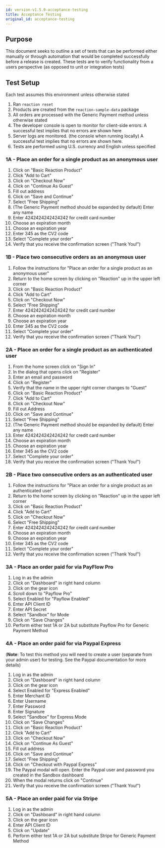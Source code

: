 ```yaml
---
id: version-v1.5.0-acceptance-testing
title: Acceptance Testing
original_id: acceptance-testing
---
```

    
## Purpose

This document seeks to outline a set of tests that can be performed either manually or through automation that would be completed successfully before a release is created. These tests are to verify functionality from a users perspective (as opposed to unit or integration tests)

## Test Setup

Each test assumes this environment unless otherwise stated

1.  Ran `reaction reset`
2.  Products are created from the `reaction-sample-data` package
3.  All orders are processed with the Generic Payment method unless otherwise stated
4.  The developer console is open to monitor for client-side errors. A successful test implies that no errors are shown here
5.  Server logs are monitored. (the console when running locally) A successful test implies that no errors are shown here.
6.  Tests are performed using U.S. currency and English unless specified

### 1A - Place an order for a single product as an anonymous user

1.  Click on "Basic Reaction Product"
2.  Click "Add to Cart"
3.  Click on "Checkout Now"
4.  Click on "Continue As Guest"
5.  Fill out address
6.  Click on "Save and Continue"
7.  Select "Free Shipping"
8.  (The Generic Payment method should be expanded by default) Enter any name
9.  Enter 4242424242424242 for credit card number
10. Choose an expiration month
11. Choose an expiration year
12. Enter 345 as the CV2 code
13. Select "Complete your order"
14. Verify that you receive the confirmation screen ("Thank You!")

### 1B - Place two consecutive orders as an anonymous user

1.  Follow the instructions for "Place an order for a single product as an anonymous user"
2.  Return to the home screen by clicking on "Reaction" up in the upper left corner
3.  Click on "Basic Reaction Product"
4.  Click "Add to Cart"
5.  Click on "Checkout Now"
6.  Select "Free Shipping"
7.  Enter 4242424242424242 for credit card number
8.  Choose an expiration month
9.  Choose an expiration year
10. Enter 345 as the CV2 code
11. Select "Complete your order"
12. Verify that you receive the confirmation screen ("Thank You!")

### 2A - Place an order for a single product as an authenticated user

1.  From the home screen click on "Sign In"
2.  In the dialog that opens click on "Register"
3.  Enter an email and password
4.  Click on "Register"
5.  Verify that the name in the upper right corner changes to "Guest"
6.  Click on "Basic Reaction Product"
7.  Click "Add to Cart"
8.  Click on "Checkout Now"
9.  Fill out Address
10. Click on "Save and Continue"
11. Select "Free Shipping"
12. (The Generic Payment method should be expanded by default) Enter any name
13. Enter 4242424242424242 for credit card number
14. Choose an expiration month
15. Choose an expiration year
16. Enter 345 as the CV2 code
17. Select "Complete your order"
18. Verify that you receive the confirmation screen ("Thank You!")

### 2B - Place two consecutive orders as an authenticated user

1.  Follow the instructions for "Place an order for a single product as an authenticated user"
2.  Return to the home screen by clicking on "Reaction" up in the upper left corner
3.  Click on "Basic Reaction Product"
4.  Click "Add to Cart"
5.  Click on "Checkout Now"
6.  Select "Free Shipping"
7.  Enter 4242424242424242 for credit card number
8.  Choose an expiration month
9.  Choose an expiration year
10. Enter 345 as the CV2 code
11. Select "Complete your order"
12. Verify that you receive the confirmation screen ("Thank You!")

### 3A - Place an order paid for via PayFlow Pro

1.  Log in as the admin
2.  Click on "Dashboard" in right hand column
3.  Click on the gear icon
4.  Scroll down to "Payflow Pro"
5.  Select Enabled for "Payflow Enabled"
6.  Enter API Client ID
7.  Enter API Secret
8.  Select "Sandbox" for Mode
9.  Click on "Save Changes"
10. Perform either test 1A or 2A but substitute Payflow Pro for Generic Payment Method

### 4A - Place an order paid for via Paypal Express

(**Note**: To test this method you will need to create a user (separate from your admin user) for testing. See the Paypal documentation for more details)

1.  Log in as the admin
2.  Click on "Dashboard" in right hand column
3.  Click on the gear icon
4.  Select Enabled for "Express Enabled"
5.  Enter Merchant ID
6.  Enter Username
7.  Enter Password
8.  Enter Signature
9.  Select "Sandbox" for Express Mode
10. Click on "Save Changes"
11. Click on "Basic Reaction Product"
12. Click "Add to Cart"
13. Click on "Checkout Now"
14. Click on "Continue As Guest"
15. Fill out address
16. Click on "Save and Continue"
17. Select "Free Shipping"
18. Click on "Checkout with Paypal Express"
19. The Paypal modal will open. Enter the Paypal user and password you created in the Sandbox dashboard
20. When the modal returns click on "Continue"
21. Verify that you receive the confirmation screen ("Thank You!")

### 5A - Place an order paid for via Stripe

1.  Log in as the admin
2.  Click on "Dashboard" in right hand column
3.  Click on the gear icon
4.  Enter API Client ID
5.  Click on "Update"
6.  Perform either test 1A or 2A but substitute Stripe for Generic Payment Method
